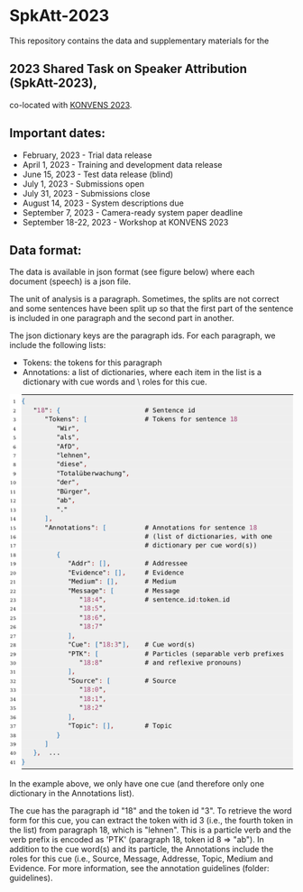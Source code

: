 # SpkAtt-2023

This repository contains the data and supplementary materials for the 

## 2023 Shared Task on Speaker Attribution (SpkAtt-2023),

co-located with [KONVENS 2023](https://www.thi.de/konvens-2023/).


## Important dates:

 * February, 2023 - Trial data release
 * April 1, 2023 - Training and development data release
 * June 15, 2023 - Test data release (blind)
 * July 1, 2023 - Submissions open
 * July 31, 2023 - Submissions close
 * August 14, 2023 - System descriptions due
 * September 7, 2023 - Camera-ready system paper deadline
 * September 18-22, 2023 - Workshop at KONVENS 2023


## Data format:

The data is available in json format (see figure below) where
each document (speech) is a json file.

The unit of analysis is a paragraph. Sometimes, the splits are
not correct and some sentences have been split up so that the 
first part of the sentence is included in one paragraph and the 
second part in another.

The json dictionary keys are the paragraph ids.
For each paragraph, we include the following lists:

  * Tokens: the tokens for this paragraph
  * Annotations: a list of dictionaries, where each item in the list is a dictionary with cue words and \\ roles for this cue.


![alt text](img/json-format-task1.png "Data format task 1")

In the example above, we only have one cue (and therefore only one dictionary in the Annotations list).

The cue has the paragraph id "18" and the token id "3". To retrieve the word form for this cue, you can 
extract the token with id 3 (i.e., the fourth token in the list) from paragraph 18, which is "lehnen". 
This is a particle verb and the verb prefix is encoded as 'PTK' (paragraph 18, token id 8 => "ab").
In addition to the cue word(s) and its particle, the Annotations include the roles for this cue (i.e., 
Source, Message, Addresse, Topic, Medium and Evidence. For more information, see the annotation guidelines 
(folder: guidelines).


